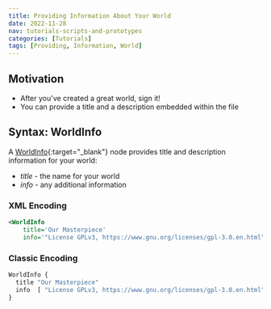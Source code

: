 ```yaml
---
title: Providing Information About Your World
date: 2022-11-28
nav: tutorials-scripts-and-prototypes
categories: [Tutorials]
tags: [Providing, Information, World]
---
```

## Motivation

- After you've created a great world, sign it!
- You can provide a title and a description embedded within the file

## Syntax: WorldInfo

A [WorldInfo](https://www.web3d.org/documents/specifications/19775-1/V4.0/Part01/components/core.html#WorldInfo){:target="_blank"} node provides title and description information for your world:

- *title* - the name for your world
- *info* - any additional information

### XML Encoding

```xml
<WorldInfo
    title='Our Masterpiece'
    info='"License GPLv3, https://www.gnu.org/licenses/gpl-3.0.en.html"'/>
```

### Classic Encoding

```js
WorldInfo {
  title "Our Masterpiece"
  info  [ "License GPLv3, https://www.gnu.org/licenses/gpl-3.0.en.html" ]
}
```
